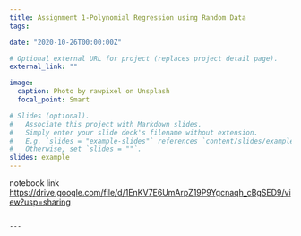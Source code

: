 ```yaml
---
title: Assignment 1-Polynomial Regression using Random Data
tags:

date: "2020-10-26T00:00:00Z"

# Optional external URL for project (replaces project detail page).
external_link: ""

image:
  caption: Photo by rawpixel on Unsplash
  focal_point: Smart

# Slides (optional).
#   Associate this project with Markdown slides.
#   Simply enter your slide deck's filename without extension.
#   E.g. `slides = "example-slides"` references `content/slides/example-slides.md`.
#   Otherwise, set `slides = ""`.
slides: example
---
```

notebook link
https://drive.google.com/file/d/1EnKV7E6UmArpZ19P9Ygcnaqh_cBgSED9/view?usp=sharing


```

---
